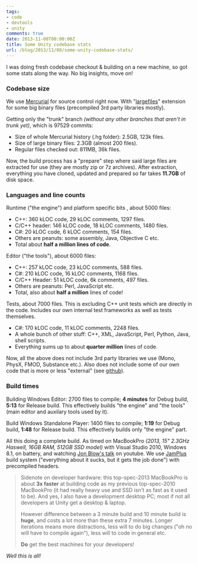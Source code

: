 ```yaml
---
tags:
- code
- devtools
- unity
comments: true
date: 2013-11-08T00:00:00Z
title: Some Unity codebase stats
url: /blog/2013/11/08/some-unity-codebase-stats/
---
```


I was doing fresh codebase checkout & building on a new machine, so got some stats along the way. No big insights, move on!

### Codebase size

We use [Mercurial](http://mercurial.selenic.com) for source control right now. With "[largefiles](http://mercurial.selenic.com/wiki/LargefilesExtension)" extension for some big binary files (precompiled 3rd party libraries mostly).

Getting only the "trunk" branch *(without any other branches that aren't in trunk yet)*, which is 97529 commits:

* Size of whole Mercurial history (.hg folder): 2.5GB, 123k files.
* Size of large binary files: 2.3GB (almost 200 files).
* Regular files checked out: 811MB, 36k files.

Now, the build process has a "prepare" step where said large files are extracted for use (they are mostly zip or 7z archives). After extraction, everything you have cloned, updated and prepared so far takes **11.7GB** of disk space.

### Languages and line counts

Runtime ("the engine") and platform specific bits , about 5000 files:

* C++: 360 kLOC code, 29 kLOC comments, 1297 files.
* C/C++ header: 146 kLOC code, 18 kLOC comments, 1480 files.
* C#: 20 kLOC code, 6 kLOC comments, 154 files.
* Others are peanuts: some assembly, Java, Objective C etc.
* Total about **half a million lines of code**.

Editor ("the tools"), about 6000 files:

* C++: 257 kLOC code, 23 kLOC comments, 588 files.
* C#: 210 kLOC code, 16 kLOC comments, 1168 files.
* C/C++ Header: 51 kLOC code, 6k comments, 497 files.
* Others are peanuts: Perl, JavaScript etc.
* Total, also about **half a million** lines of code!

Tests, about 7000 files. This is excluding C++ unit tests which are directly in the code. Includes our own internal test frameworks as well as tests themselves.

* C#: 170 kLOC code, 11 kLOC comments, 2248 files.
* A whole bunch of other stuff: C++, XML, JavaScript, Perl, Python, Java, shell scripts.
* Everything sums up to about **quarter million** lines of code.


Now, all the above does not include 3rd party libraries we use (Mono, PhysX, FMOD, Substance etc.). Also does not include some of our own code that is more or less "external" (see [github](https://github.com/Unity-Technologies)).


### Build times

Building Windows Editor: 2700 files to compile; **4 minutes** for Debug build, **5:13** for Release build. This effectively builds "the engine" and "the tools" (main editor and auxilary tools used by it).

Build Windows Standalone Player: 1400 files to compile; **1:19** for Debug build, **1:48** for Release build. This effectively builds only "the engine" part.

All this doing a complete build. As timed on MacBookPro *(2013, 15" 2.3GHz Haswell, 16GB RAM, 512GB SSD model)* with Visual Studio 2010, Windows 8.1, on battery, and watching [Jon Blow's talk](http://www.youtube.com/watch?v=AxFzf6yIfcc) on youtube. We use
[JamPlus](http://jamplus.org/) build system ("everything about it sucks, but it gets the job done") with precompiled headers.

> Sidenote on developer hardware: this top-spec-2013 MacBookPro is about **3x faster** at building code as my
> previous top-spec-2010 MacBookPro (it had really heavy use and SSD isn't as fast as it used to be).
> And yes, I also have a development desktop PC; most if not all developers at Unity get a desktop & laptop.
>
> However difference between a 3 minute build and 10 minute build is **huge**, and costs a lot more than
> these extra 7 minutes. Longer iterations means more distractions, less will to do big changes
> ("oh no will have to compile again"), less will to code in general etc.
>
> **Do** get the best machines for your developers!


*Well this is all!*

